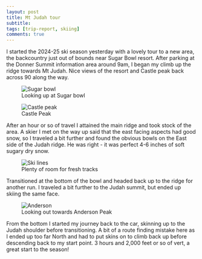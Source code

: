 ```yaml
---
layout: post
title: Mt Judah tour
subtitle: 
tags: [trip-report, skiing]
comments: true
---
```


I started the 2024-25 ski season yesterday with a lovely tour to a new area, the backcountry just out of bounds near Sugar Bowl resort. After parking at the Donner Summit information area around 9am, I began my climb up the ridge towards Mt Judah. Nice views of the resort and Castle peak back across 90 along the way.

<figure>
  <img src="{{site.url}}/assets/img/2024-12-1-judah-ski-tour/sugar-bowl.jpg" alt="Sugar bowl"/>
  <figcaption>Looking up at Sugar bowl</figcaption>
</figure>

<figure>
  <img src="{{site.url}}/assets/img/2024-12-1-judah-ski-tour/castle-peak.jpg" alt="Castle peak"/>
  <figcaption>Castle Peak</figcaption>
</figure>

After an hour or so of travel I attained the main ridge and took stock of the area. A skier I met on the way up said that the east facing aspects had good snow, so I traveled a bit further and found the obvious bowls on the East side of the Judah ridge. He was right - it was perfect 4-6 inches of soft sugary dry snow.

<figure>
  <img src="{{site.url}}/assets/img/2024-12-1-judah-ski-tour/ski-lines.jpg" alt="Ski lines"/>
  <figcaption>Plenty of room for fresh tracks</figcaption>
</figure>

Transitioned at the bottom of the bowl and headed back up to the ridge for another run. I traveled a bit further to the Judah summit, but ended up skiing the same face. 

<figure>
  <img src="{{site.url}}/assets/img/2024-12-1-judah-ski-tour/anderson.jpg" alt="Anderson"/>
  <figcaption>Looking out towards Anderson Peak</figcaption>
</figure>

From the bottom I started my journey back to the car, skinning up to the Judah shoulder before transitioning. A bit of a route finding mistake here as I ended up too far North and had to put skins on to climb back up before descending back to my start point. 3 hours and 2,000 feet or so of vert, a great start to the season!

